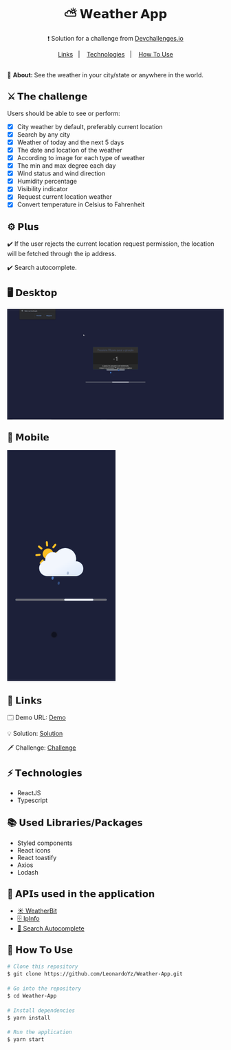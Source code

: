 <h1 align="center">⛅ 𝗪𝗲𝗮𝘁𝗵𝗲𝗿 𝗔𝗽𝗽</h1>
<p align="center">
❗ Solution for a challenge from <a href="http://devchallenges.io" target="_blank">Devchallenges.io</a>
</p>

<div align="center">
  <a href="#links">Links</a>&nbsp;&nbsp;&nbsp;|&nbsp;&nbsp;&nbsp;
  <a href="#technologies">Technologies</a>&nbsp;&nbsp;&nbsp;|&nbsp;&nbsp;&nbsp;
  <a href="#how-to-use">How To Use</a>
</div>

<br />

<div>
  <p>🔎 <strong>About: </strong>See the weather in your city/state or anywhere in the world.</p>
</div>

<div>
  <h2>⚔️ 𝗧𝗵𝗲 𝗰𝗵𝗮𝗹𝗹𝗲𝗻𝗴𝗲</h2>
  <p>Users should be able to see or perform:</p>

  - [x] City weather by default, preferably current location
  - [x] Search by any city
  - [x] Weather of today and the next 5 days
  - [x] The date and location of the weather
  - [x] According to image for each type of weather
  - [x] The min and max degree each day
  - [x] Wind status and wind direction
  - [x] Humidity percentage
  - [x] Visibility indicator
  - [x] Request current location weather
  - [x] Convert temperature in Celsius to Fahrenheit
</div>

<div>
  <h2>⚙️ 𝗣𝗹𝘂𝘀</h2>
  <p>✔️ If the user rejects the current location request permission, the location will be fetched through the ip address.</p>
  <p>✔️ Search autocomplete.</p>
</div>

<div>
  <h2>🖥️ 𝗗𝗲𝘀𝗸𝘁𝗼𝗽</h2>
  <img align="center" src="readme-files/desktop-preview.gif">
</div>

<div>
  <h2>📱 𝗠𝗼𝗯𝗶𝗹𝗲</h2>
  <img width="50%" src="readme-files/mobile-preview.gif">
</div>

<div>
  <h2 id="links">🔗 𝗟𝗶𝗻𝗸𝘀</h2>
  <p>
    🗔 Demo URL: <a href="https://weather-app-olive-tau.vercel.app/" target="_blank">Demo</a>
  </p>
  <p>
    💡 Solution: <a href="https://devchallenges.io/solutions/tRyVcyaCT9xYmoJ0UXOW" target="_blank">Solution</a>
  </p>
  <p>
    🗡️ Challenge: <a href="https://devchallenges.io/challenges/mM1UIenRhK808W8qmLWv" target="_blank">Challenge</a>
  </p>
</div>

<h2 id="technologies">⚡️ 𝗧𝗲𝗰𝗵𝗻𝗼𝗹𝗼𝗴𝗶𝗲𝘀</h2>

<ul>
  <li>ReactJS</li>
  <li>Typescript</li>
</ul>

<h2>📚 𝗨𝘀𝗲𝗱 𝗟𝗶𝗯𝗿𝗮𝗿𝗶𝗲𝘀/𝗣𝗮𝗰𝗸𝗮𝗴𝗲𝘀</h2>

<ul>
  <li>Styled components</li>
  <li>React icons</li>
  <li>React toastify</li>
  <li>Axios</li>
  <li>Lodash</li>
</ul>

<h2>📡 𝗔𝗣𝗜𝘀 𝘂𝘀𝗲𝗱 𝗶𝗻 𝘁𝗵𝗲 𝗮𝗽𝗽𝗹𝗶𝗰𝗮𝘁𝗶𝗼𝗻</h2>

<ul>
  <li>
    <a 
      href="https://www.weatherbit.io/" 
      target="_blank"
    >
      ☀️ WeatherBit
    </a>
  </li>

  <li>
    <a 
      href="https://ipinfo.io/" 
      target="_blank"
    >
      🗄️ IpInfo
    </a>
  </li>

  <li>
    <a 
      href="https://www.weatherapi.com/" 
      target="_blank"
    >
      🔎 Search Autocomplete
    </a>
  </li>
</ul>


<h2 id="how-to-use">📌 𝗛𝗼𝘄 𝗧𝗼 𝗨𝘀𝗲</h2>

```bash
# Clone this repository
$ git clone https://github.com/LeonardoYz/Weather-App.git

# Go into the repository
$ cd Weather-App

# Install dependencies
$ yarn install

# Run the application
$ yarn start
```

